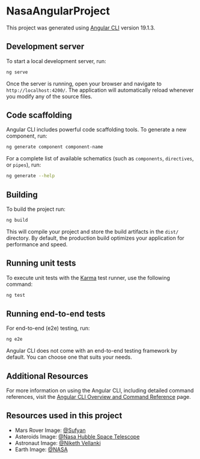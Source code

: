 # NasaAngularProject

This project was generated using [Angular CLI](https://github.com/angular/angular-cli) version 19.1.3.

## Development server

To start a local development server, run:

```bash
ng serve
```

Once the server is running, open your browser and navigate to `http://localhost:4200/`. The application will automatically reload whenever you modify any of the source files.

## Code scaffolding

Angular CLI includes powerful code scaffolding tools. To generate a new component, run:

```bash
ng generate component component-name
```

For a complete list of available schematics (such as `components`, `directives`, or `pipes`), run:

```bash
ng generate --help
```

## Building

To build the project run:

```bash
ng build
```

This will compile your project and store the build artifacts in the `dist/` directory. By default, the production build optimizes your application for performance and speed.

## Running unit tests

To execute unit tests with the [Karma](https://karma-runner.github.io) test runner, use the following command:

```bash
ng test
```

## Running end-to-end tests

For end-to-end (e2e) testing, run:

```bash
ng e2e
```

Angular CLI does not come with an end-to-end testing framework by default. You can choose one that suits your needs.

## Additional Resources

For more information on using the Angular CLI, including detailed command references, visit the [Angular CLI Overview and Command Reference](https://angular.dev/tools/cli) page.

## Resources used in this project

- Mars Rover Image: [@Sufyan](https://unsplash.com/photos/an-artists-rendering-of-a-mars-rover-on-a-rocky-surface-1C-39tznRso)
- Asteroids Image: [@Nasa Hubble Space Telescope](https://unsplash.com/photos/an-artists-rendering-of-a-distant-star-system-nZF0xFE0Z8o)
- Astronaut Image: [@Niketh Vellanki](https://unsplash.com/photos/astronaut-floating-in-space-QkSN_8XcXwQ)
- Earth Image: [@NASA](https://unsplash.com/photos/earth-with-clouds-above-the-african-continent-vhSz50AaFAs)

